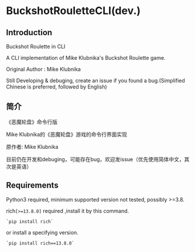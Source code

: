 # BuckshotRouletteCLI(dev.)

## Introduction

Buckshot Roulette in CLI

A CLI implementation of Mike Klubnika's Buckshot Roulette game.

Original Author : Mike Klubnika

Still Developing & debuging, create an issue if you found a bug.(Simplified Chinese is preferred, followed by English)

## 简介

《恶魔轮盘》命令行版

Mike Klubnika的《恶魔轮盘》游戏的命令行界面实现

原作者: Mike Klubnika

目前仍在开发和debuging，可能存在bug，欢迎发issue（优先使用简体中文，其次是英语）

## Requirements

Python3 required, minimum supported version not tested, possibly >=3.8.

rich`[>=13.8.0]` required ,install it by this command.

    `pip install rich`

or install a specifying version.

    `pip install rich==13.8.0`

You may use `pip3` instead of `pip` on macOS/Linux.

Besides, your terminal should support Emoji display, basically all supported on Windows/macOS/Linux over SSH.

## 依赖

需要Python3，未测试具体版本，应该要求Python3.8及以上版本

需要rich`[>=13.8.0]`库，通过以下命令安装：

    `pip install rich`

或者安装指定版本。

    `pip install rich==13.8.0`

在macOS和Linux上，你可能需要用`pip3`命令而不是`pip`。

另外，你的终端需要支持emoji显示，现在Windows/macOS/通过SSH连接的Linux命令行基本上都已支持。

## 玩法

与原作玩法基本一致。

[简体中文 : 游民星空](https://www.gamersky.com/handbook/202404/1728981.shtml)

## How to play

Basically the same as the original game.

[English : Wikipedia](https://en.wikipedia.org/wiki/Buckshot_Roulette)

## Can I change Game Language?

Editing `gameConfig.py` to change game language or modify game setting according to config file comments.

You can also modify/create a language translation file `language_*LOCALECODE*.py`.

## 切换游戏语言

你可以编辑`gameConfig.py`，根据注释提示切换游戏语言或修改其他设置。

你可以修改/创建语言翻译文件`language_*LOCALECODE*.py`。

## I'am ready to play!

    `python br.py`

or

    `python3 br.py`

## 开始游戏

    `python br.py`

或者

    `python3 br.py`
